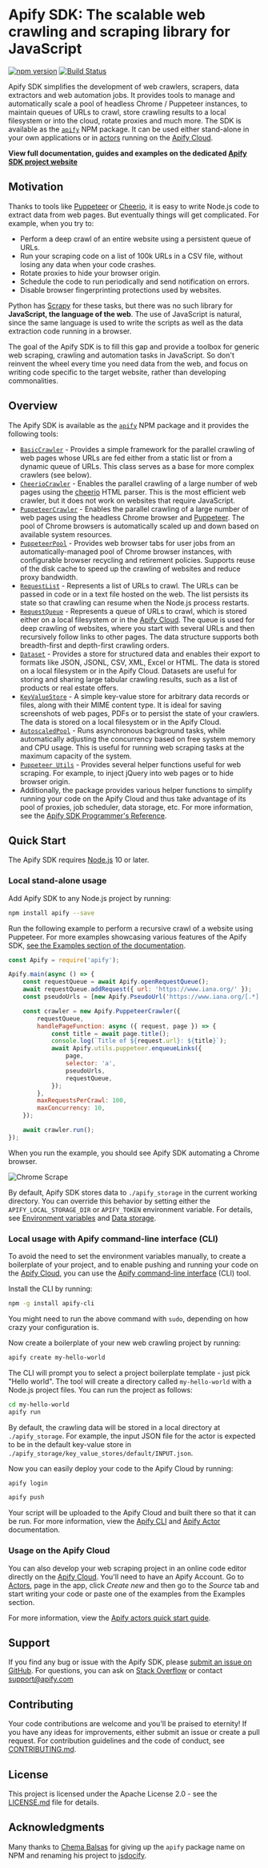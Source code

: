 # Apify SDK: The scalable web crawling and scraping library for JavaScript

<!-- Mirror this part to src/index.js -->

[![npm version](https://badge.fury.io/js/apify.svg)](https://www.npmjs.com/package/apify)
[![Build Status](https://travis-ci.org/apifytech/apify-js.svg?branch=master)](https://travis-ci.org/apifytech/apify-js)

Apify SDK simplifies the development of web crawlers, scrapers, data extractors and web automation jobs.
It provides tools to manage and automatically scale a pool of headless Chrome / Puppeteer instances,
to maintain queues of URLs to crawl, store crawling results to a local filesystem or into the cloud,
rotate proxies and much more.
The SDK is available as the <a href="https://www.npmjs.com/package/apify" target="_blank"><code>apify</code></a> NPM package.
It can be used either stand-alone in your own applications
or in <a href="https://docs.apify.com/actor" target="_blank">actors</a>
running on the <a href="https://apify.com/" target="_blank">Apify Cloud</a>.

**View full documentation, guides and examples on the dedicated <a href="https://sdk.apify.com" target="_blank">Apify SDK project website</a>**

## Motivation

Thanks to tools like <a href="https://github.com/GoogleChrome/puppeteer" target="_blank">Puppeteer</a> or
<a href="https://www.npmjs.com/package/cheerio" target="_blank">Cheerio</a>, it is easy to write Node.js code to extract data from web pages. But
eventually things will get complicated. For example, when you try to:

-   Perform a deep crawl of an entire website using a persistent queue of URLs.
-   Run your scraping code on a list of 100k URLs in a CSV file, without losing any data when your code crashes.
-   Rotate proxies to hide your browser origin.
-   Schedule the code to run periodically and send notification on errors.
-   Disable browser fingerprinting protections used by websites.

Python has <a href="https://scrapy.org/" target="_blank">Scrapy</a> for these tasks, but there was no such library for **JavaScript, the language of
the web**. The use of JavaScript is natural, since the same language is used to write the scripts as well as the data extraction code running in a
browser.

The goal of the Apify SDK is to fill this gap and provide a toolbox for generic web scraping, crawling and automation tasks in JavaScript. So don't
reinvent the wheel every time you need data from the web, and focus on writing code specific to the target website, rather than developing
commonalities.

## Overview

The Apify SDK is available as the <a href="https://www.npmjs.com/package/apify"><code>apify</code></a> NPM package and it provides the following tools:

<ul>
  <li>
    <a href="https://sdk.apify.com/docs/api/basiccrawler"><code>BasicCrawler</code></a>
    - Provides a simple framework for the parallel crawling of web pages
    whose URLs are fed either from a static list or from a dynamic queue of URLs.
    This class serves as a base for more complex crawlers (see below).
  </li>
  <li>
    <a href="https://sdk.apify.com/docs/api/cheeriocrawler"><code>CheerioCrawler</code></a>
    - Enables the parallel crawling of a large number of web pages
    using the <a href="https://www.npmjs.com/package/cheerio" target="_blank">cheerio</a>
    HTML parser.
    This is the most efficient web crawler, but it does not work on websites that require JavaScript.
  </li>
  <li>
    <a href="https://sdk.apify.com/docs/api/puppeteercrawler"><code>PuppeteerCrawler</code></a>
    - Enables the parallel crawling of a large number of web pages using the headless Chrome browser
    and <a href="https://github.com/GoogleChrome/puppeteer">Puppeteer</a>.
    The pool of Chrome browsers is automatically scaled up and down based on available system resources.
  </li>
  <li>
    <a href="https://sdk.apify.com/docs/api/puppeteerpool"><code>PuppeteerPool</code></a>
    - Provides web browser tabs for user jobs
    from an automatically-managed pool of Chrome browser instances, with configurable browser recycling and retirement policies.
    Supports reuse of the disk cache to speed up the crawling of websites and reduce proxy bandwidth.
  </li>
  <li>
    <a href="https://sdk.apify.com/docs/api/requestlist"><code>RequestList</code></a>
    - Represents a list of URLs to crawl. The URLs can be passed in code or in a text file hosted on the web.
    The list persists its state so that crawling can resume
    when the Node.js process restarts.
  </li>
  <li>
    <a href="https://sdk.apify.com/docs/api/requestqueue"><code>RequestQueue</code></a>
    - Represents a queue of URLs to crawl, which is stored either on a local filesystem or in the <a href="https://apify.com" target="_blank">Apify Cloud</a>.
    The queue is used for deep crawling of websites, where you start with
    several URLs and then recursively follow links to other pages.
    The data structure supports both breadth-first and depth-first crawling orders.
  </li>
  <li>
    <a href="https://sdk.apify.com/docs/api/dataset"><code>Dataset</code></a>
    - Provides a store for structured data and enables their
    export to formats like JSON, JSONL, CSV, XML, Excel or HTML.
    The data is stored on a local filesystem or in the Apify Cloud.
    Datasets are useful for storing and sharing large tabular crawling results,
    such as a list of products or real estate offers.
  </li>
  <li>
    <a href="https://sdk.apify.com/docs/api/keyvaluestore"><code>KeyValueStore</code></a>
    - A simple key-value store for arbitrary data records or files, along with their MIME content type.
    It is ideal for saving screenshots of web pages, PDFs or to persist the state of your crawlers.
    The data is stored on a local filesystem or in the Apify Cloud.
  </li>
  <li>
    <a href="https://sdk.apify.com/docs/api/autoscaledpool"><code>AutoscaledPool</code></a>
    - Runs asynchronous background tasks, while automatically adjusting the concurrency
    based on free system memory and CPU usage. This is useful for running web scraping tasks
    at the maximum capacity of the system.
  </li>
  <li>
    <a href="https://sdk.apify.com/docs/api/puppeteer"><code>Puppeteer Utils</code></a>
    - Provides several helper functions useful for web scraping. For example, to inject jQuery into web pages
    or to hide browser origin.
  </li>
  <li>
    Additionally, the package provides various helper functions to simplify
    running your code on the Apify Cloud and thus
    take advantage of its pool of proxies, job scheduler, data storage, etc.
    For more information,
    see the <a href="https://sdk.apify.com">Apify SDK Programmer's Reference</a>.
  </li>
</ul>

## Quick Start

The Apify SDK requires <a href="https://nodejs.org/en/" target="_blank">Node.js</a> 10 or later.

### Local stand-alone usage

Add Apify SDK to any Node.js project by running:

```bash
npm install apify --save
```

Run the following example to perform a recursive crawl of a website using Puppeteer. For more examples showcasing various features of the Apify SDK,
[see the Examples section of the documentation](https://sdk.apify.com/docs/examples/basiccrawler).

```javascript
const Apify = require('apify');

Apify.main(async () => {
    const requestQueue = await Apify.openRequestQueue();
    await requestQueue.addRequest({ url: 'https://www.iana.org/' });
    const pseudoUrls = [new Apify.PseudoUrl('https://www.iana.org/[.*]')];

    const crawler = new Apify.PuppeteerCrawler({
        requestQueue,
        handlePageFunction: async ({ request, page }) => {
            const title = await page.title();
            console.log(`Title of ${request.url}: ${title}`);
            await Apify.utils.puppeteer.enqueueLinks({
                page,
                selector: 'a',
                pseudoUrls,
                requestQueue,
            });
        },
        maxRequestsPerCrawl: 100,
        maxConcurrency: 10,
    });

    await crawler.run();
});
```

When you run the example, you should see Apify SDK automating a Chrome browser.

![Chrome Scrape](https://sdk.apify.com/img/chrome_scrape.gif)

By default, Apify SDK stores data to `./apify_storage` in the current working directory. You can override this behavior by setting either the
`APIFY_LOCAL_STORAGE_DIR` or `APIFY_TOKEN` environment variable. For details, see [Environment variables](https://sdk.apify.com/docs/guides/environmentvariables) and
[Data storage](https://sdk.apify.com/docs/guides/datastorage).

### Local usage with Apify command-line interface (CLI)

To avoid the need to set the environment variables manually, to create a boilerplate of your project, and to enable pushing and running your code on
the <a href="https://apify.com" target="_blank">Apify Cloud</a>, you can use the
<a href="https://github.com/apifytech/apify-cli" target="_blank">Apify command-line interface</a> (CLI) tool.

Install the CLI by running:

```bash
npm -g install apify-cli
```

You might need to run the above command with `sudo`, depending on how crazy your configuration is.

Now create a boilerplate of your new web crawling project by running:

```bash
apify create my-hello-world
```

The CLI will prompt you to select a project boilerplate template - just pick "Hello world". The tool will create a directory called `my-hello-world`
with a Node.js project files. You can run the project as follows:

```bash
cd my-hello-world
apify run
```

By default, the crawling data will be stored in a local directory at `./apify_storage`. For example, the input JSON file for the actor is expected to
be in the default key-value store in `./apify_storage/key_value_stores/default/INPUT.json`.

Now you can easily deploy your code to the Apify Cloud by running:

```bash
apify login
```

```bash
apify push
```

Your script will be uploaded to the Apify Cloud and built there so that it can be run. For more information, view the
<a href="https://docs.apify.com/cli" target="_blank">Apify CLI</a> and <a href="https://docs.apify.com/actor" target="_blank">Apify Actor</a>
documentation.

### Usage on the Apify Cloud

You can also develop your web scraping project in an online code editor directly on the <a href="https://apify.com" target="_blank">Apify Cloud</a>.
You'll need to have an Apify Account. Go to <a href="https://my.apify.com/actors" target="_blank">Actors</a>, page in the app, click <i>Create new</i>
and then go to the <i>Source</i> tab and start writing your code or paste one of the examples from the Examples section.

For more information, view the <a href="https://docs.apify.com/actor/quick-start" target="_blank">Apify actors quick start guide</a>.

## Support

If you find any bug or issue with the Apify SDK, please [submit an issue on GitHub](https://github.com/apifytech/apify-js/issues).
For questions, you can ask on [Stack Overflow](https://stackoverflow.com/questions/tagged/apify) or contact support@apify.com

## Contributing

Your code contributions are welcome and you'll be praised to eternity!
If you have any ideas for improvements, either submit an issue or create a pull request.
For contribution guidelines and the code of conduct,
see [CONTRIBUTING.md](https://github.com/apifytech/apify-js/blob/master/CONTRIBUTING.md).

## License

This project is licensed under the Apache License 2.0 -
see the [LICENSE.md](https://github.com/apifytech/apify-js/blob/master/LICENSE.md) file for details.

## Acknowledgments

Many thanks to [Chema Balsas](https://www.npmjs.com/~jbalsas) for giving up the `apify` package name
on NPM and renaming his project to [jsdocify](https://www.npmjs.com/package/jsdocify).
